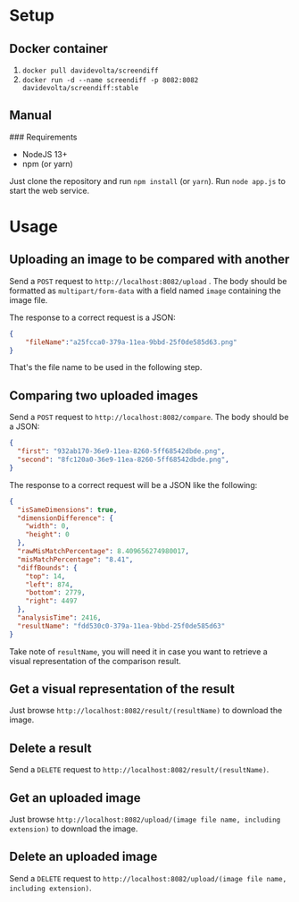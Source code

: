 # Setup

## Docker container

1. `docker pull davidevolta/screendiff`
2. `docker run -d --name screendiff -p 8082:8082 davidevolta/screendiff:stable`

## Manual

### Requirements

* NodeJS 13+
* npm (or yarn)

Just clone the repository and run `npm install` (or `yarn`).
Run `node app.js` to start the web service.

# Usage

## Uploading an image to be compared with another

Send a `POST` request to `http://localhost:8082/upload` . The body should be formatted as `multipart/form-data`
with a field named `image` containing the image file.

The response to a correct request is a JSON:

```json
{
	"fileName":"a25fcca0-379a-11ea-9bbd-25f0de585d63.png"
}
```

That's the file name to be used in the following step.

## Comparing two uploaded images

Send a `POST` request to `http://localhost:8082/compare`. The body should be a JSON:

```json
{
  "first": "932ab170-36e9-11ea-8260-5ff68542dbde.png",
  "second": "8fc120a0-36e9-11ea-8260-5ff68542dbde.png",
}
```

The response to a correct request will be a JSON like the following:

```json
{
  "isSameDimensions": true,
  "dimensionDifference": {
    "width": 0,
    "height": 0
  },
  "rawMisMatchPercentage": 8.409656274980017,
  "misMatchPercentage": "8.41",
  "diffBounds": {
    "top": 14,
    "left": 874,
    "bottom": 2779,
    "right": 4497
  },
  "analysisTime": 2416,
  "resultName": "fdd530c0-379a-11ea-9bbd-25f0de585d63"
}	
```

Take note of `resultName`, you will need it in case you want to retrieve a visual representation of the comparison result.

## Get a visual representation of the result

Just browse `http://localhost:8082/result/(resultName)` to download the image.

## Delete a result

Send a `DELETE` request to `http://localhost:8082/result/(resultName)`.

## Get an uploaded image

Just browse `http://localhost:8082/upload/(image file name, including extension)` to download the image.

## Delete an uploaded image

Send a `DELETE` request to `http://localhost:8082/upload/(image file name, including extension)`.
